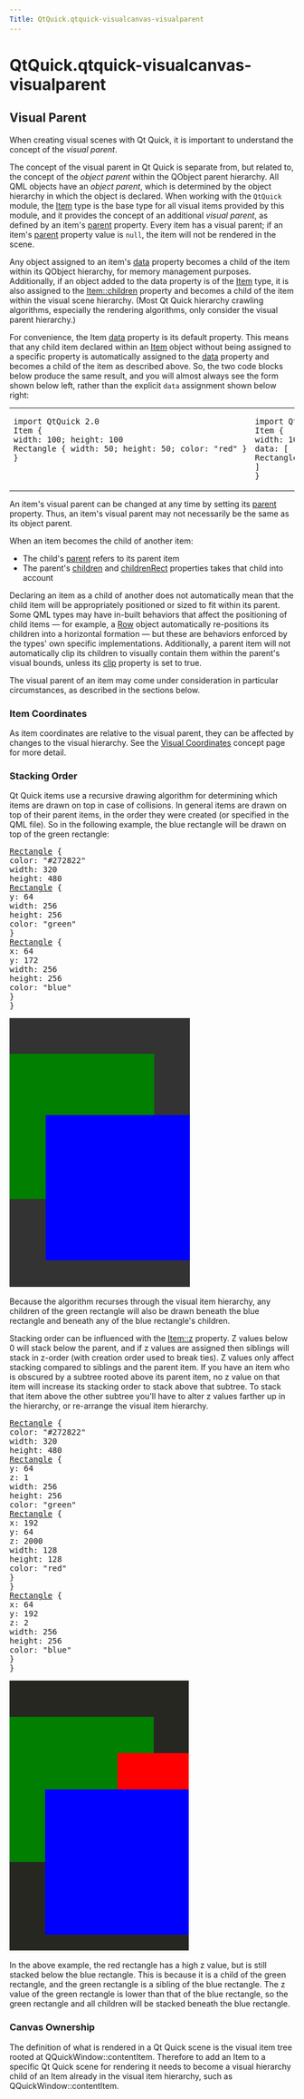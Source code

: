 ```yaml
---
Title: QtQuick.qtquick-visualcanvas-visualparent
---
```


# QtQuick.qtquick-visualcanvas-visualparent

<span class="subtitle"></span>
<!-- $$$qtquick-visualcanvas-visualparent.html-description -->
<h2 id="visual-parent">Visual Parent</h2>
<p>When creating visual scenes with Qt Quick, it is important to understand the concept of the <i>visual parent</i>.</p>
<p>The concept of the visual parent in Qt Quick is separate from, but related to, the concept of the <i>object parent</i> within the QObject parent hierarchy. All QML objects have an <i>object parent</i>, which is determined by the object hierarchy in which the object is declared. When working with the <code>QtQuick</code> module, the <a href="QtQuick.Item.md">Item</a> type is the base type for all visual items provided by this module, and it provides the concept of an additional <i>visual parent</i>, as defined by an item's <a href="QtQuick.Item.md#parent-prop">parent</a> property. Every item has a visual parent; if an item's <a href="QtQuick.Item.md#parent-prop">parent</a> property value is <code>null</code>, the item will not be rendered in the scene.</p>
<p>Any object assigned to an item's <a href="QtQuick.Item.md#data-prop">data</a> property becomes a child of the item within its QObject hierarchy, for memory management purposes. Additionally, if an object added to the data property is of the <a href="QtQuick.Item.md">Item</a> type, it is also assigned to the <a href="QtQuick.Item.md#children-prop">Item::children</a> property and becomes a child of the item within the visual scene hierarchy. (Most Qt Quick hierarchy crawling algorithms, especially the rendering algorithms, only consider the visual parent hierarchy.)</p>
<p>For convenience, the Item <a href="QtQuick.Item.md#data-prop">data</a> property is its default property. This means that any child item declared within an <a href="QtQuick.Item.md">Item</a> object without being assigned to a specific property is automatically assigned to the <a href="QtQuick.Item.md#data-prop">data</a> property and becomes a child of the item as described above. So, the two code blocks below produce the same result, and you will almost always see the form shown below left, rather than the explicit <code>data</code> assignment shown below right:</p>
<table class="generic">
<tr valign="top"><td ><pre class="cpp">import <span class="type">QtQuick</span> <span class="number">2.0</span>
Item {
width: <span class="number">100</span>; height: <span class="number">100</span>
Rectangle { width: <span class="number">50</span>; height: <span class="number">50</span>; color: <span class="string">&quot;red&quot;</span> }
}</pre>
</td><td ><pre class="cpp">import <span class="type">QtQuick</span> <span class="number">2.0</span>
Item {
width: <span class="number">100</span>; height: <span class="number">100</span>
data: <span class="operator">[</span>
Rectangle { width: <span class="number">50</span>; height: <span class="number">50</span>; color: <span class="string">&quot;red&quot;</span> }
<span class="operator">]</span>
}</pre>
</td></tr>
</table>
<p>An item's visual parent can be changed at any time by setting its <a href="QtQuick.Item.md#parent-prop">parent</a> property. Thus, an item's visual parent may not necessarily be the same as its object parent.</p>
<p>When an item becomes the child of another item:</p>
<ul>
<li>The child's <a href="QtQuick.Item.md#parent-prop">parent</a> refers to its parent item</li>
<li>The parent's <a href="QtQuick.Item.md#children-prop">children</a> and <a href="QtQuick.Item.md#childrenRect.x-prop">childrenRect</a> properties takes that child into account</li>
</ul>
<p>Declaring an item as a child of another does not automatically mean that the child item will be appropriately positioned or sized to fit within its parent. Some QML types may have in-built behaviors that affect the positioning of child items — for example, a <a href="QtQuick.qtquick-positioning-layouts.md#row">Row</a> object automatically re-positions its children into a horizontal formation — but these are behaviors enforced by the types' own specific implementations. Additionally, a parent item will not automatically clip its children to visually contain them within the parent's visual bounds, unless its <a href="QtQuick.Item.md#clip-prop">clip</a> property is set to true.</p>
<p>The visual parent of an item may come under consideration in particular circumstances, as described in the sections below.</p>
<h3 >Item Coordinates</h3>
<p>As item coordinates are relative to the visual parent, they can be affected by changes to the visual hierarchy. See the <a href="QtQuick.qtquick-visualcanvas-coordinates.md">Visual Coordinates</a> concept page for more detail.</p>
<h3 >Stacking Order</h3>
<p>Qt Quick items use a recursive drawing algorithm for determining which items are drawn on top in case of collisions. In general items are drawn on top of their parent items, in the order they were created (or specified in the QML file). So in the following example, the blue rectangle will be drawn on top of the green rectangle:</p>
<pre class="qml"><span class="type"><a href="QtQuick.Rectangle.md">Rectangle</a></span> {
<span class="name">color</span>: <span class="string">&quot;#272822&quot;</span>
<span class="name">width</span>: <span class="number">320</span>
<span class="name">height</span>: <span class="number">480</span>
<span class="type"><a href="QtQuick.Rectangle.md">Rectangle</a></span> {
<span class="name">y</span>: <span class="number">64</span>
<span class="name">width</span>: <span class="number">256</span>
<span class="name">height</span>: <span class="number">256</span>
<span class="name">color</span>: <span class="string">&quot;green&quot;</span>
}
<span class="type"><a href="QtQuick.Rectangle.md">Rectangle</a></span> {
<span class="name">x</span>: <span class="number">64</span>
<span class="name">y</span>: <span class="number">172</span>
<span class="name">width</span>: <span class="number">256</span>
<span class="name">height</span>: <span class="number">256</span>
<span class="name">color</span>: <span class="string">&quot;blue&quot;</span>
}
}</pre>
<p class="centerAlign"><img src="../../../media/visual-parent-example.png" alt="" /></p><p>Because the algorithm recurses through the visual item hierarchy, any children of the green rectangle will also be drawn beneath the blue rectangle and beneath any of the blue rectangle's children.</p>
<p>Stacking order can be influenced with the <a href="QtQuick.Item.md#z-prop">Item::z</a> property. Z values below 0 will stack below the parent, and if z values are assigned then siblings will stack in z-order (with creation order used to break ties). Z values only affect stacking compared to siblings and the parent item. If you have an item who is obscured by a subtree rooted above its parent item, no z value on that item will increase its stacking order to stack above that subtree. To stack that item above the other subtree you'll have to alter z values farther up in the hierarchy, or re-arrange the visual item hierarchy.</p>
<pre class="qml"><span class="type"><a href="QtQuick.Rectangle.md">Rectangle</a></span> {
<span class="name">color</span>: <span class="string">&quot;#272822&quot;</span>
<span class="name">width</span>: <span class="number">320</span>
<span class="name">height</span>: <span class="number">480</span>
<span class="type"><a href="QtQuick.Rectangle.md">Rectangle</a></span> {
<span class="name">y</span>: <span class="number">64</span>
<span class="name">z</span>: <span class="number">1</span>
<span class="name">width</span>: <span class="number">256</span>
<span class="name">height</span>: <span class="number">256</span>
<span class="name">color</span>: <span class="string">&quot;green&quot;</span>
<span class="type"><a href="QtQuick.Rectangle.md">Rectangle</a></span> {
<span class="name">x</span>: <span class="number">192</span>
<span class="name">y</span>: <span class="number">64</span>
<span class="name">z</span>: <span class="number">2000</span>
<span class="name">width</span>: <span class="number">128</span>
<span class="name">height</span>: <span class="number">128</span>
<span class="name">color</span>: <span class="string">&quot;red&quot;</span>
}
}
<span class="type"><a href="QtQuick.Rectangle.md">Rectangle</a></span> {
<span class="name">x</span>: <span class="number">64</span>
<span class="name">y</span>: <span class="number">192</span>
<span class="name">z</span>: <span class="number">2</span>
<span class="name">width</span>: <span class="number">256</span>
<span class="name">height</span>: <span class="number">256</span>
<span class="name">color</span>: <span class="string">&quot;blue&quot;</span>
}
}</pre>
<p class="centerAlign"><img src="../../../media/visual-parent-example2.png" alt="" /></p><p>In the above example, the red rectangle has a high z value, but is still stacked below the blue rectangle. This is because it is a child of the green rectangle, and the green rectangle is a sibling of the blue rectangle. The z value of the green rectangle is lower than that of the blue rectangle, so the green rectangle and all children will be stacked beneath the blue rectangle.</p>
<h3 >Canvas Ownership</h3>
<p>The definition of what is rendered in a Qt Quick scene is the visual item tree rooted at QQuickWindow::contentItem. Therefore to add an Item to a specific Qt Quick scene for rendering it needs to become a visual hierarchy child of an Item already in the visual item hierarchy, such as QQuickWindow::contentItem.</p>
<!-- @@@qtquick-visualcanvas-visualparent.html -->
